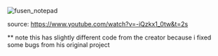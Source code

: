 ![fusen_notepad](https://user-images.githubusercontent.com/43742265/197460115-a7e8081e-cc49-4ca3-b04c-4eb37a77fa39.png)

source: https://www.youtube.com/watch?v=-iQzkx1_0tw&t=2s

** note this has slightly different code from the creator because i fixed some bugs from his original project
